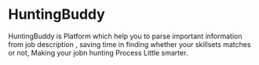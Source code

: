 # HuntingBuddy
HuntingBuddy is Platform which help you to parse important information from job description , saving time in finding whether your skillsets matches or not, Making your jobn hunting Process Little smarter.

